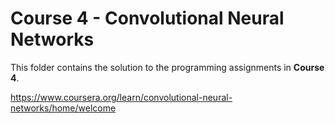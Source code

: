 # Course 4 - Convolutional Neural Networks

This folder contains the solution to the programming assignments in **Course 4**.

https://www.coursera.org/learn/convolutional-neural-networks/home/welcome
